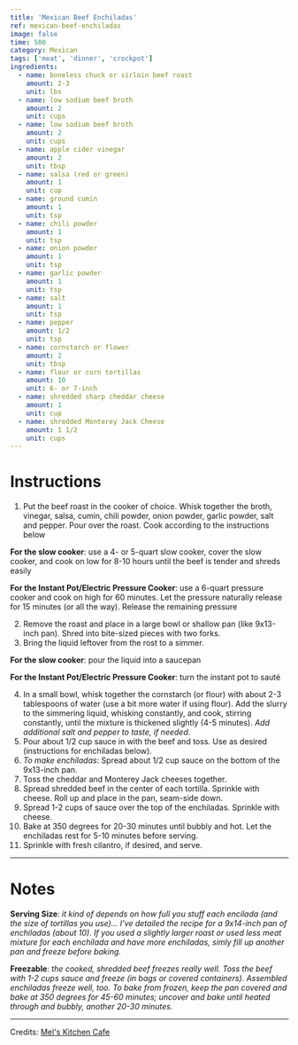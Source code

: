 ```yaml
---
title: 'Mexican Beef Enchiladas'
ref: mexican-beef-enchiladas
image: false
time: 500
category: Mexican
tags: ['meat', 'dinner', 'crockpot']
ingredients:
  - name: boneless chuck or sirloin beef roast
    amount: 2-3
    unit: lbs
  - name: low sodium beef broth
    amount: 2
    unit: cups
  - name: low sodium beef broth
    amount: 2
    unit: cups
  - name: apple cider vinegar
    amount: 2
    unit: tbsp
  - name: salsa (red or green)
    amount: 1
    unit: cup
  - name: ground cumin
    amount: 1
    unit: tsp
  - name: chili powder
    amount: 1
    unit: tsp
  - name: onion powder
    amount: 1
    unit: tsp
  - name: garlic powder
    amount: 1
    unit: tsp
  - name: salt
    amount: 1
    unit: tsp
  - name: pepper
    amount: 1/2
    unit: tsp
  - name: cornstarch or flower
    amount: 2
    unit: tbsp
  - name: flour or corn tortillas
    amount: 10
    unit: 6- or 7-inch
  - name: shredded sharp cheddar cheese
    amount: 1
    unit: cup
  - name: shredded Monterey Jack Cheese
    amount: 1 1/2
    unit: cups
---
```


# Instructions
1. Put the beef roast in the cooker of choice. Whisk together the broth, vinegar, salsa, cumin, chili powder, onion powder, garlic powder, salt and pepper. Pour over the roast. Cook according to the instructions below

**For the slow cooker**: use a 4- or 5-quart slow cooker, cover the slow cooker, and cook on low for 8-10 hours until the beef is tender and shreds easily

**For the Instant Pot/Electric Pressure Cooker**: use a 6-quart pressure cooker and cook on high for 60 minutes. Let the pressure naturally release for 15 minutes (or all the way). Release the remaining pressure

2. Remove the roast and place in a large bowl or shallow pan (like 9x13-inch pan). Shred into bite-sized pieces with two forks.
3. Bring the liquid leftover from the rost to a simmer.

**For the slow cooker**: pour the liquid into a saucepan

**For the Instant Pot/Electric Pressure Cooker**: turn the instant pot to sauté

4. In a small bowl, whisk together the cornstarch (or flour) with about 2-3 tablespoons of water (use a bit more water if using flour). Add the slurry to the simmering liquid, whisking constantly, and cook, stirring constantly, until the mixture is thickened slightly (4-5 minutes). *Add additional salt and pepper to taste, if needed*.
5. Pour about 1/2 cup sauce in with the beef and toss. Use as desired (instructions for enchiladas below).
6. *To make enchiladas*: Spread about 1/2 cup sauce on the bottom of the 9x13-inch pan.
7. Toss the cheddar and Monterey Jack cheeses together.
8. Spread shredded beef in the center of each tortilla. Sprinkle with cheese. Roll up and place in the pan, seam-side down.
9. Spread 1-2 cups of sauce over the top of the enchiladas. Sprinkle with cheese.
10. Bake at 350 degrees for 20-30 minutes until bubbly and hot. Let the enchiladas rest for 5-10 minutes before serving.
11. Sprinkle with fresh cilantro, if desired, and serve.

---

# Notes
**Serving Size**: *it kind of depends on how full you stuff each encilada (and the size of tortillas you use)... I've detailed the recipe for a 9x14-inch pan of enchiladas (about 10). If you used a slightly larger roast or used less meat mixture for each enchilada and have more enchiladas, simly fill up another pan and freeze before baking.*

**Freezable**: *the cooked, shredded beef freezes really well. Toss the beef with 1-2 cups sauce and freeze (in bags or covered containers). Assembled enchiladas freeze well, too. To bake from frozen, keep the pan covered and bake at 350 degrees for 45-60 minutes; uncover and bake until heated through and bubbly, another 20-30 minutes.*

---

Credits: [Mel's Kitchen Cafe](https://www.melskitchencafe.com/slow-cooker-mexican-shredded-beef-for-enchiladas/)